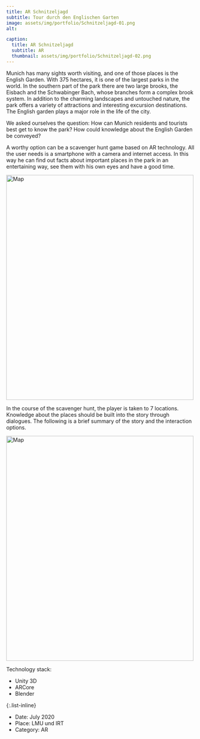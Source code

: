```yaml
---
title: AR Schnitzeljagd
subtitle: Tour durch den Englischen Garten 
image: assets/img/portfolio/Schnitzeljagd-01.png
alt: 

caption:
  title: AR Schnitzeljagd
  subtitle: AR
  thumbnail: assets/img/portfolio/Schnitzeljagd-02.png
---
```

Munich has many sights worth visiting, and one of those places is the English Garden. With 375 hectares, it is one of the largest parks in the world. In the southern part of the park there are two large brooks, the Eisbach and the Schwabinger Bach, whose branches form a complex brook system. In addition to the charming landscapes and untouched nature, the park offers a variety of attractions and interesting excursion destinations. The English garden plays a major role in the life of the city.

We asked ourselves the question: How can Munich residents and tourists best get to know the park? How could knowledge about the English Garden be conveyed?

A worthy option can be a scavenger hunt game based on AR technology. All the user needs is a smartphone with a camera and internet access. In this way he can find out facts about important places in the park in an entertaining way, see them with his own eyes and have a good time.

<img src="Schnitzeljagd-03.png" alt="Map" width="500" height="600">

In the course of the scavenger hunt, the player is taken to 7 locations. Knowledge about the places should be built into the story through dialogues. The following is a brief summary of the story and the interaction options.

<img src="Schnitzeljagd-01.png" alt="Map" width="500" height="600">

Technology stack:
- Unity 3D 
- ARCore
- Blender

{:.list-inline}
- Date: July 2020
- Place: LMU und IRT
- Category: AR

